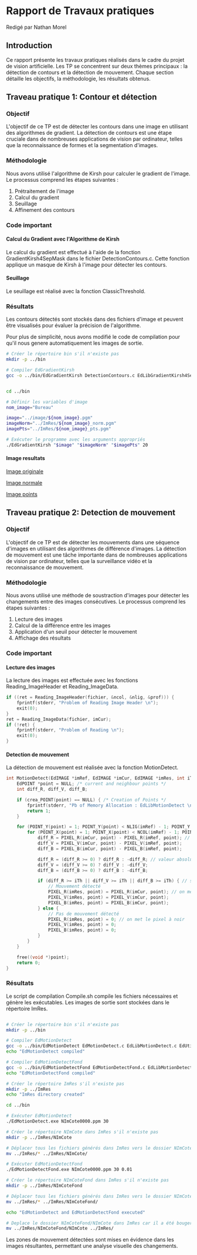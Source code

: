 # Rapport de Travaux pratiques

Redigé par Nathan Morel

## Introduction

Ce rapport présente les travaux pratiques réalisés dans le cadre du projet de vision artificielle. Les TP se concentrent sur deux thèmes principaux : la détection de contours et la détection de mouvement. Chaque section détaille les objectifs, la méthodologie, les résultats obtenus.

## Traveau pratique 1: Contour et détection

### Objectif

L'objectif de ce TP est de détecter les contours dans une image en utilisant des algorithmes de gradient. La détection de contours est une étape cruciale dans de nombreuses applications de vision par ordinateur, telles que la reconnaissance de formes et la segmentation d'images.

### Méthodologie

Nous avons utilisé l'algorithme de Kirsh pour calculer le gradient de l'image. Le processus comprend les étapes suivantes :

1. Prétraitement de l'image
2. Calcul du gradient
3. Seuillage
4. Affinement des contours

### Code important

#### Calcul du Gradient avec l'Algorithme de Kirsh

Le calcul du gradient est effectué à l'aide de la fonction GradientKirsh4SepMask dans le fichier DetectionContours.c. Cette fonction applique un masque de Kirsh à l'image pour détecter les contours.

#### Seuillage

Le seuillage est réalisé avec la fonction ClassicThreshold.

### Résultats

Les contours détectés sont stockés dans des fichiers d'image et peuvent être visualisés pour évaluer la précision de l'algorithme.

Pour plus de simplicité, nous avons modifié le code de compilation pour qu'il nous genere automatiquement les images de sortie.

```bash
# Créer le répertoire bin s'il n'existe pas
mkdir -p ../bin

# Compiler EdGradientKirsh
gcc -o ../bin/EdGradientKirsh DetectionContours.c EdLibGradientKirsh4SepMasks.c EdLibThinning.c EdLibEdgeUtilities.c EdUtilities.c EdLibThreshold.c


cd ../bin

# Définir les variables d'image
nom_image="Bureau"

image="../image/${nom_image}.pgm"
imageNorm="../ImRes/${nom_image}_norm.pgm"
imagePts="../ImRes/${nom_image}_pts.pgm"

# Exécuter le programme avec les arguments appropriés
./EdGradientKirsh "$image" "$imageNorm" "$imagePts" 20
```

#### Image resultats

[Image originale](./Tp/EFREI_IRV_VAAS/TPContour/NewAdonner_GradKThrThi_Sep/Image/Bureau.pgm)

[Image normale](./Tp/EFREI_IRV_VAAS/TPContour/NewAdonner_GradKThrThi_Sep/ImRes/Bureau_norm.pgm)

[Image points](./Tp/EFREI_IRV_VAAS/TPContour/NewAdonner_GradKThrThi_Sep/ImRes/Bureau_pts.pgm)

## Traveau pratique 2: Detection de mouvement

### Objectif

L'objectif de ce TP est de détecter les mouvements dans une séquence d'images en utilisant des algorithmes de différence d'images. La détection de mouvement est une tâche importante dans de nombreuses applications de vision par ordinateur, telles que la surveillance vidéo et la reconnaissance de mouvement.

### Méthodologie

Nous avons utilisé une méthode de soustraction d'images pour détecter les changements entre des images consécutives. Le processus comprend les étapes suivantes :

1. Lecture des images
2. Calcul de la différence entre les images
3. Application d'un seuil pour détecter le mouvement
4. Affichage des résultats

### Code important

#### Lecture des images

La lecture des images est effectuée avec les fonctions Reading_ImageHeader et Reading_ImageData.

```c
if ((ret = Reading_ImageHeader(fichier, &ncol, &nlig, &prof))) {
    fprintf(stderr, "Problem of Reading Image Header \n");
    exit(0);
}
ret = Reading_ImageData(fichier, imCur);
if (!ret) {
    fprintf(stderr, "Problem of Reading \n");
    exit(0);
}
```

#### Detection de mouvement

La détection de mouvement est réalisée avec la fonction MotionDetect.

```c
int MotionDetect(EdIMAGE *imRef, EdIMAGE *imCur, EdIMAGE *imRes, int iTh) {
    EdPOINT *point = NULL; /* current and neighbour points */
    int diff_R, diff_V, diff_B;

    if (crea_POINT(point) == NULL) { /* Creation of Points */
        fprintf(stderr, "Pb of Memory Allocation : EdLibMotionDetect \n");
        return 1;
    }

    for (POINT_Y(point) = 1; POINT_Y(point) < NLIG(imRef) - 1; POINT_Y(point)++) {
        for (POINT_X(point) = 1; POINT_X(point) < NCOL(imRef) - 1; POINT_X(point)++) {
            diff_R = PIXEL_R(imCur, point) - PIXEL_R(imRef, point); // différence entre l'image de référence et l'image courante
            diff_V = PIXEL_V(imCur, point) - PIXEL_V(imRef, point);
            diff_B = PIXEL_B(imCur, point) - PIXEL_B(imRef, point);

            diff_R = (diff_R >= 0) ? diff_R : -diff_R; // valeur absolue
            diff_V = (diff_V >= 0) ? diff_V : -diff_V;
            diff_B = (diff_B >= 0) ? diff_B : -diff_B;

            if (diff_R >= iTh || diff_V >= iTh || diff_B >= iTh) { // si la différence est supérieure au seuil
                // Mouvement détecté
                PIXEL_R(imRes, point) = PIXEL_R(imCur, point); // on met le pixel de l'image courante dans l'image résultante
                PIXEL_V(imRes, point) = PIXEL_V(imCur, point);
                PIXEL_B(imRes, point) = PIXEL_B(imCur, point);
            } else {
                // Pas de mouvement détecté
                PIXEL_R(imRes, point) = 0; // on met le pixel à noir
                PIXEL_V(imRes, point) = 0;
                PIXEL_B(imRes, point) = 0;
            }
        }
    }

    free((void *)point);
    return 0;
}
```

### Résultats

Le script de compilation Compile.sh compile les fichiers nécessaires et génère les exécutables. Les images de sortie sont stockées dans le répertoire ImRes.

```bash

# Créer le répertoire bin s'il n'existe pas
mkdir -p ../bin

# Compiler EdMotionDetect
gcc -o ../bin/EdMotionDetect EdMotionDetect.c EdLibMotionDetect.c EdUtilities.c
echo "EdMotionDetect compiled"

# Compiler EdMotionDetectFond
gcc -o ../bin/EdMotionDetectFond EdMotionDetectFond.c EdLibMotionDetectFond.c EdUtilities.c
echo "EdMotionDetectFond compiled"

# Créer le répertoire ImRes s'il n'existe pas
mkdir -p ../ImRes
echo "ImRes directory created"

cd ../bin

# Exécuter EdMotionDetect
./EdMotionDetect.exe NImCote0000.ppm 30

# Créer le répertoire NImCote dans ImRes s'il n'existe pas
mkdir -p ../ImRes/NImCote

# Déplacer tous les fichiers générés dans ImRes vers le dossier NImCote
mv ../ImRes/* ../ImRes/NImCote/

# Exécuter EdMotionDetectFond
./EdMotionDetectFond.exe NImCote0000.ppm 30 0.01

# Créer le répertoire NImCoteFond dans ImRes s'il n'existe pas
mkdir -p ../ImRes/NImCoteFond

# Déplacer tous les fichiers générés dans ImRes vers le dossier NImCoteFond
mv ../ImRes/* ../ImRes/NImCoteFond/

echo "EdMotionDetect and EdMotionDetectFond executed"

# Deplace le dossier NImCoteFond/NImCote dans ImRes car il a été bouger au dernier deplacement
mv ../ImRes/NImCoteFond/NImCote ../ImRes/
```

Les zones de mouvement détectées sont mises en évidence dans les images résultantes, permettant une analyse visuelle des changements.
